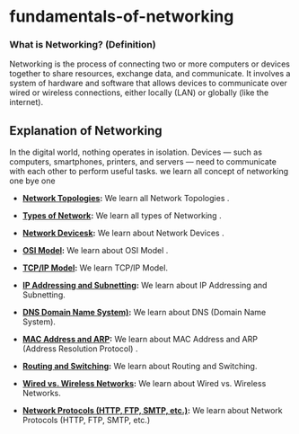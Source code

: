 # fundamentals-of-networking

### What is Networking? (Definition)
Networking is the process of connecting two or more computers or devices together to share resources, exchange data, and communicate. It involves a system of hardware and software that allows devices to communicate over wired or wireless connections, either locally (LAN) or globally (like the internet).

## Explanation of Networking
In the digital world, nothing operates in isolation. Devices — such as computers, smartphones, printers, and servers — need to communicate with each other to perform useful tasks.
we learn all concept of networking one bye one 

- **[Network Topologies](https://github.com/sherazi1214/Network-Topologies/blob/main/README.md):** We learn all Network Topologies .
- **[Types of Network](https://github.com/sherazi1214/Types-of-Network/blob/main/README.md):** We learn all types of  Networking  .
- **[Network Devicesk](https://github.com/sherazi1214/Network-Devices/blob/main/README.md):** We learn about Network Devices  .
- **[OSI Model](https://github.com/sherazi1214/OSI-Model/blob/main/README.md):** We learn about OSI Model  .
- **[TCP/IP Model](https://github.com/sherazi1214/TCP-IP-Model/blob/main/README.md):** We learn TCP/IP Model.
- **[IP Addressing and Subnetting](https://github.com/sherazi1214/IP-Addressing-and-Subnetting/blob/main/README.md):** We learn about IP Addressing and Subnetting.
-  **[DNS Domain Name System)](https://github.com/sherazi1214/DNS-Domain-Name-System-/blob/main/README.md):** We learn about DNS (Domain Name System).
- **[MAC Address and ARP](https://github.com/sherazi1214/MAC-Address-and-ARP-Address-Resolution-Protocol-):** We learn about MAC Address and ARP (Address Resolution Protocol)  .

- **[Routing and Switching](https://github.com/sherazi1214/Routing-and-Switching/blob/main/README.md):** We learn about Routing and Switching.
- **[Wired vs. Wireless Networks](https://github.com/sherazi1214/Wired-vs.-Wireless-Networks/blob/main/README.md):** We learn about Wired vs. Wireless Networks.
- **[Network Protocols (HTTP, FTP, SMTP, etc.)](https://github.com/sherazi1214/OSI-Model/blob/main/README.md):** We learn about Network Protocols (HTTP, FTP, SMTP, etc.) 
